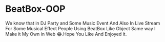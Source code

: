 # BeatBox-OOP

We know that in DJ Party and Some Music Event And Also In Live Stream For Some Musical Effect People Using BeatBox Like Object Same way I Make it My Own in Web 😂.Hope You Like And Enjoyed it.
